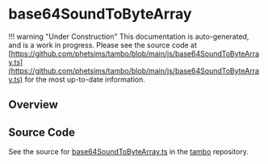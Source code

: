 # base64SoundToByteArray

!!! warning "Under Construction"
    This documentation is auto-generated, and is a work in progress. Please see the source code at
    [https://github.com/phetsims/tambo/blob/main/js/base64SoundToByteArray.ts](https://github.com/phetsims/tambo/blob/main/js/base64SoundToByteArray.ts) for the most up-to-date information.

## Overview





## Source Code

See the source for [base64SoundToByteArray.ts](https://github.com/phetsims/tambo/blob/main/js/base64SoundToByteArray.ts) in the [tambo](https://github.com/phetsims/tambo) repository.
